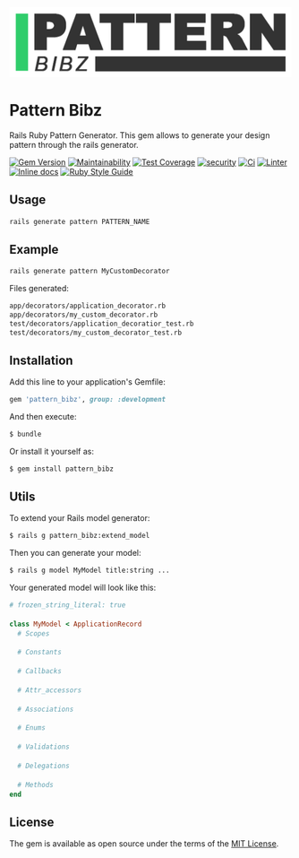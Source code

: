 ![Pattern Bibz logo](https://raw.githubusercontent.com/thooams/pattern_bibz/main/pattern-bibz-logo.gif)

# Pattern Bibz

Rails Ruby Pattern Generator.
This gem allows to generate your design pattern through the rails generator.

[![Gem Version](https://badge.fury.io/rb/pattern_bibz.svg)](https://badge.fury.io/rb/pattern_bibz)
[![Maintainability](https://api.codeclimate.com/v1/badges/7e8e319e9f7197593733/maintainability)](https://codeclimate.com/github/thooams/pattern_bibz/maintainability)
[![Test Coverage](https://api.codeclimate.com/v1/badges/7e8e319e9f7197593733/test_coverage)](https://codeclimate.com/github/thooams/pattern_bibz/test_coverage)
[![security](https://hakiri.io/github/thooams/pattern_bibz/main.svg)](https://hakiri.io/github/thooams/pattern_bibz/main)
[![Ci](https://github.com/thooams/pattern_bibz/workflows/CI/badge.svg)](https://github.com/thooams/pattern_bibz/actions)
[![Linter](https://github.com/thooams/pattern_bibz/workflows/Linter/badge.svg)](https://github.com/thooams/pattern_bibz/actions)
[![Inline docs](http://inch-ci.org/github/thooams/pattern_bibz.svg?branch=master)](http://inch-ci.org/github/thooams/pattern_bibz)
[![Ruby Style Guide](https://img.shields.io/badge/code_style-rubocop-brightgreen.svg)](https://github.com/rubocop-hq/rubocop)


## Usage

```bash
rails generate pattern PATTERN_NAME
```

## Example

```bash
rails generate pattern MyCustomDecorator
```

Files generated:

    app/decorators/application_decorator.rb
    app/decorators/my_custom_decorator.rb
    test/decorators/application_decoratior_test.rb
    test/decorators/my_custom_decorator_test.rb

## Installation

Add this line to your application's Gemfile:

```ruby
gem 'pattern_bibz', group: :development
```

And then execute:

```bash
$ bundle
```

Or install it yourself as:

```bash
$ gem install pattern_bibz
```

## Utils
To extend your Rails model generator:

```bash
$ rails g pattern_bibz:extend_model
```

Then you can generate your model:

```bash
$ rails g model MyModel title:string ...
```

Your generated model will look like this:

```ruby
# frozen_string_literal: true

class MyModel < ApplicationRecord
  # Scopes

  # Constants

  # Callbacks

  # Attr_accessors

  # Associations

  # Enums

  # Validations

  # Delegations

  # Methods
end
```

## License

The gem is available as open source under the terms of the [MIT License](https://opensource.org/licenses/MIT).
